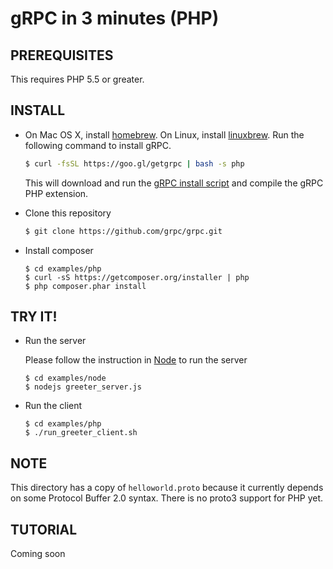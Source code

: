 gRPC in 3 minutes (PHP)
===========================

PREREQUISITES
-------------

This requires PHP 5.5 or greater.

INSTALL
-------
 - On Mac OS X, install [homebrew][]. On Linux, install [linuxbrew][]. Run the following command to install gRPC.

   ```sh
   $ curl -fsSL https://goo.gl/getgrpc | bash -s php
   ```
   This will download and run the [gRPC install script][] and compile the gRPC PHP extension.

 - Clone this repository

   ```sh
   $ git clone https://github.com/grpc/grpc.git
   ```

 - Install composer

   ```
   $ cd examples/php
   $ curl -sS https://getcomposer.org/installer | php
   $ php composer.phar install
   ```

TRY IT!
-------

 - Run the server

   Please follow the instruction in [Node][] to run the server
   ```
   $ cd examples/node
   $ nodejs greeter_server.js
   ```

 - Run the client

   ```
   $ cd examples/php
   $ ./run_greeter_client.sh
   ```

NOTE
----

This directory has a copy of `helloworld.proto` because it currently depends on
some Protocol Buffer 2.0 syntax. There is no proto3 support for PHP yet.

TUTORIAL
--------

Coming soon

[homebrew]:http://brew.sh
[linuxbrew]:https://github.com/Homebrew/linuxbrew#installation
[gRPC install script]:https://raw.githubusercontent.com/grpc/homebrew-grpc/master/scripts/install
[Node]:https://github.com/grpc/grpc/tree/master/examples/node
